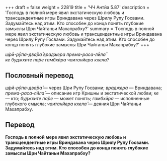 +++
draft = false
weight = 22819
title = 'ЧЧ Антйа 5.87'
description = 'Господь в полной мере явил экстатическую любовь и трансцендентные игры Вриндавана через Шрилу Рупу Госвами. Задумайтесь над этим. Кто способен до конца понять глубокие замыслы Шри Чайтаньи Махапрабху?'
summary = 'Господь в полной мере явил экстатическую любовь и трансцендентные игры Вриндавана через Шрилу Рупу Госвами. Задумайтесь над этим. Кто способен до конца понять глубокие замыслы Шри Чайтаньи Махапрабху?'
+++

_ш́рӣ-рӯпа-два̄ра̄ враджера према-раса-лӣла̄  
ке буджхите па̄ре гамбхӣра чаитанйера кхела̄?_

## Пословный перевод

_ш́рӣ_\-_рӯпа_\-_два̄ра̄_ — через Шри Рупу Госвами; _враджера_ — Вриндавана; _према_\-_раса_\-_лӣла̄_ — описание игр Кришны и экстатической любви; _ке_ — кто; _буджхите_ _па̄ре_ — может понять; _гамбхӣра_ — исполненные глубокого смысла; _чаитанйера_ _кхела̄_ — деяния Шри Чайтаньи Махапрабху.

## Перевод

**Господь в полной мере явил экстатическую любовь и трансцендентные игры Вриндавана через Шрилу Рупу Госвами. Задумайтесь над этим. Кто способен до конца понять глубокие замыслы Шри Чайтаньи Махапрабху?**
